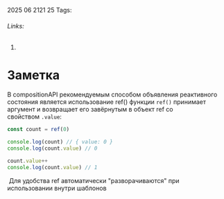 2025 06 2121 25
Tags: 
###### Links: 
1) 
# Заметка
В compositionAPI рекомендуемым способом объявления реактивного состояния является использование ref() функции
`ref()` принимает аргумент и возвращает его завёрнутым в объект ref со свойством `.value`:
```js
const count = ref(0)

console.log(count) // { value: 0 }
console.log(count.value) // 0

count.value++
console.log(count.value) // 1
```
 Для удобства ref автоматически "разворачиваются" при использовании внутри шаблонов